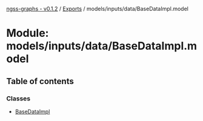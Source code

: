 [ngss-graphs - v0.1.2](../README.md) / [Exports](../modules.md) / models/inputs/data/BaseDataImpl.model

# Module: models/inputs/data/BaseDataImpl.model

## Table of contents

### Classes

- [BaseDataImpl](../classes/models_inputs_data_basedataimpl_model.basedataimpl.md)
